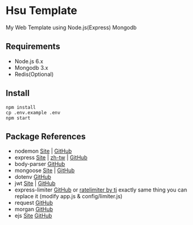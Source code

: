 # Hsu Template

My Web Template using Node.js(Express) Mongodb

## Requirements

- Node.js 6.x
- Mongodb 3.x
- Redis(Optional)

## Install
`npm install`  
`cp .env.example .env`  
`npm start`  

## Package References
- nodemon [Site](https://nodemon.io/) | [GitHub](https://github.com/remy/nodemon)
- express [Site](http://expressjs.com/) | [zh-tw](http://expressjs.com/zh-tw/) | [GitHub](https://github.com/expressjs/express)
- body-parser [GitHub](https://github.com/expressjs/body-parser)
- mongoose [Site](http://mongoosejs.com/) | [GitHub](https://github.com/Automattic/mongoose)
- dotenv [GitHub](https://github.com/motdotla/dotenv)
- jwt [Site](https://jwt.io/) | [GitHub](https://github.com/auth0/node-jsonwebtoken)
- express-limiter [GitHub](https://github.com/ded/express-limiter) or [ratelimiter by tj](https://github.com/tj/node-ratelimiter) exactly same thing you can replace it (modify app.js & config/limiter.js)
- request [GitHub](https://github.com/request/request)
- morgan [GitHub](https://github.com/expressjs/morgan)
- ejs [Site](http://ejs.co/) [GitHub](https://github.com/mde/ejs) 